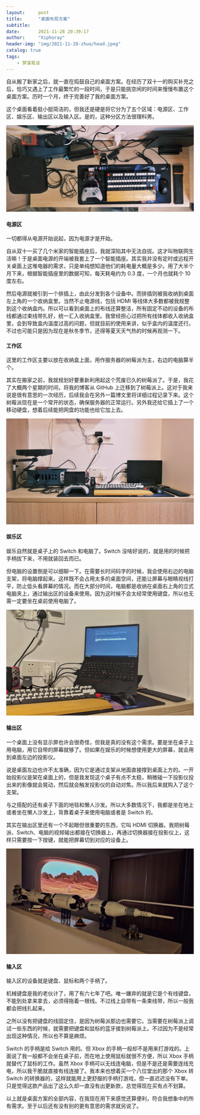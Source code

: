 ```yaml
---
layout:     post
title:      "桌面布局方案"
subtitle:   
date:       2021-11-28 20:39:17
author:     "Xiphoray"
header-img: "img/2021-11-28-zhuo/head.jpeg"
catalog: true
tags:     
    - 梦溪笔谈
---
```








自从搬了新家之后，就一直在捣鼓自己的桌面方案。在经历了双十一的购买补充之后，恰巧又遇上了工作最繁忙的一段时间，于是只能挑空闲的时间来慢慢布置这个桌面方案。历时一个月，终于完善好了我的桌面方案。

这个桌面看着挺小挺简洁的，但我还是硬是将它分为了五个区域：电源区、工作区、娱乐区、输出区以及输入区。是的，这种分区方法很理科男。

![俯视图](/img/2021-11-28-zhuo/1.jpeg "俯视图")

#### 电源区

一切都得从电源开始说起，因为电源才是开始。

自从双十一买了几个米家的智能插座后，我就深陷其中无法自拔。这才叫物联网生活嘛！于是桌面电源的开端被我套上了一个智能插座。其实我并没有定时或远程开关桌面上这堆电器的需求，只是单纯想知道他们的耗电量大概是多少。用了大半个月下来，根据智能插座里的数据可知，每天耗电约为 0.3 度，一个月也就耗个 10 度左右。

然后电源就被引到一个排插上，由此分发到各个设备中。而排插则被我收纳到桌面左上角的一个收纳盒里。当然不止电源线，包括 HDMI 等线体大多数都被我规整到这个收纳盒内。所以可以看到桌面上的布线还算整洁，所有固定不动的设备的布线都通过束线带扎好，统一汇入收纳盒里。我曾经担心过把所有线体都收入收纳盒里，会到导致盒内温度过高的问题，但就目前的使用来讲，似乎盒内的温度还行。不过也可能只是因为现在是秋冬季节，还得等夏天天气热的时候再观测一下。

#### 工作区

这里的工作区主要以放在收纳盒上面，用作服务器的树莓派为主，右边的电脑算半个。

其实在搬家之前，我就规划好要重新利用起这个荒废已久的树莓派了。于是，我花了大概两个星期的时间，将我的博客从 GitHub 上迁移到了树莓派上。这对于我来说是很有意思的一次经历，后续我会在另外一篇博文里将详细过程记录下来。这个树莓派现在是一个常开的状态，确保服务器的正常运行。另外我还给它插上了一个移动硬盘，想着后续能把网盘的功能也给它加上去。

![正视图](/img/2021-11-28-zhuo/2.jpeg "正视图")

#### 娱乐区

娱乐自然就是桌子上的 Switch 和电脑了。Switch 没啥好说的，就是用的时候把手柄拔下来，不用就装回去而已。

但电脑的设置倒是可以细聊一下。在需要长时间码字的时候，我会使用右边的电脑支架，将电脑撑起来。这样既不会占用太多的桌面空间，还能让屏幕与眼睛视线打平，防止低头看屏幕的情况。而在大部分时间，电脑都是收纳在桌面右上角的立式电脑夹上，通过输出区的设备来使用。因为这时候不会太经常使用键盘，所以也无需一定要坐在桌前使用电脑了。

![电脑展开](/img/2021-11-28-zhuo/4.jpeg "电脑展开")

#### 输出区

一个桌面上没有显示屏也许会很奇怪，但我是真的没有这个需求。要是坐在桌子上用电脑，用它自带的屏幕就够了。但如果在娱乐的时候想使用更大的屏幕，就会用到桌面左边的投影仪。

说是桌面左边也许不太准确，因为它是通过支架从地面直接撑到桌面上方的。一开始投影仪是架在桌面上的，但是我发现这个桌子有点不太稳，稍微碰一下投影仪投出来的影像就会晃动，然后就会触发投影仪的自动对焦。所以我后来就购入了这个支架。

与之搭配的还有桌子下面的地毯和懒人沙发。所以大多数情况下，我都是坐在地上或者坐在懒人沙发上，背靠着桌子来使用电脑或者是 Switch 的。

其实在输出区里还有一个不起眼但很重要的东西，它叫 HDMI 切换器。我把树莓派、Switch、电脑的视频输出都接在切换器上，再通过切换器接在投影仪上，这样只需要按一下按键，就能把屏幕切到对应的设备上。

![投屏展示](/img/2021-11-28-zhuo/3.jpeg "投屏展示")

#### 输入区

输入区的设备就是键盘、鼠标和两个手柄了。

机械键盘是我的老伙计了，用了有六七年了吧。唯一嫌弃的就是它是个有线键盘，不能到处拿来拿去，必须得拖着一根线。不过线上自带有一条束线带，所以一般我都会把线扎起来。

之所以没有把键盘的线固定住，是因为树莓派那边也需要它。当需要在树莓派上调试一些东西的时候，就需要把键盘和鼠标的蓝牙接到树莓派上。不过因为不是经常出现这种情况，所以也不算是麻烦。

Switch 的手柄是给 Switch 用的。但 Xbox 的手柄一般却不是用来打游戏的。上面说了我一般都不会坐在桌子前，而在地上使用鼠标就很不方便，所以 Xbox 手柄就替代了鼠标的工作。虽然 Xbox 手柄可以无线连电脑，但是不是还是需要连线充电，所以我干脆就直接有线连接了。我本来也想着买一个八位堂出的那个 Xbox 转 Switch 的转换器的，这样就能用上更舒服的手柄打游戏，但一直迟迟没有下单。只是觉得这款产品出了这么久却一直没有出更新款，总觉得现在买有点不划算。



以上就是桌面方案的全部内容，在我现在用下来感觉还算便利，符合我想象中的所有需求。至于以后还有没有别的更有意思的需求就另说了。

